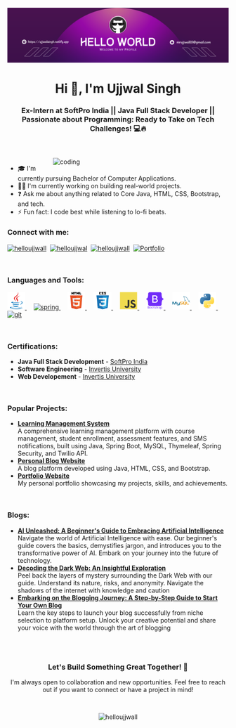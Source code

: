 ![MasterHead](banner.png)

<h1 align="center">Hi 👋, I'm Ujjwal Singh</h1>
<h3 align="center">Ex-Intern at SoftPro India || Java Full Stack Developer || Passionate about Programming: Ready to Take on Tech Challenges! 💻🔥</h3><br><br>

<img align="right" alt="coding" width="400" src="https://cdn.dribbble.com/users/2131993/screenshots/4948736/thoughtworks-gif_dribbble.gif">

- 🎓 I'm currently pursuing Bachelor of Computer Applications.
- 👨‍💻 I'm currently working on building real-world projects.
- ❓ Ask me about anything related to Core Java, HTML, CSS, Bootstrap, and tech.
- ⚡ Fun fact: I code best while listening to lo-fi beats.

<h3 align="left">Connect with me:</h3>
<p align="left">
  <a href="https://twitter.com/helloujjwall" target="blank"><img align="center" src="https://raw.githubusercontent.com/rahuldkjain/github-profile-readme-generator/master/src/images/icons/Social/twitter.svg" alt="helloujjwall" height="30" width="40" /></a>&nbsp;
  <a href="https://linkedin.com/in/helloujjwal" target="blank"><img align="center" src="https://raw.githubusercontent.com/rahuldkjain/github-profile-readme-generator/master/src/images/icons/Social/linked-in-alt.svg" alt="helloujjwal" height="30" width="40" /></a>&nbsp;
  <a href="https://instagram.com/helloujjwall" target="blank"><img align="center" src="https://raw.githubusercontent.com/rahuldkjain/github-profile-readme-generator/master/src/images/icons/Social/instagram.svg" alt="helloujjwall" height="30" width="40" /></a>&nbsp;
  <a href="https://ujjwalsingh.netlify.app" target="_blank" rel="noreferrer"> 
    <img align="center" src="https://img.icons8.com/fluency/48/000000/domain.png" alt="Portfolio" height="30" width="40"/>
  </a>
</p>

<br>

<h3 align="left">Languages and Tools:</h3>
<p align="left"> 
  <a href="https://www.java.com" target="_blank" rel="noreferrer"> 
    <img src="https://raw.githubusercontent.com/devicons/devicon/master/icons/java/java-original.svg" alt="java" width="40" height="40"/> 
  </a>&nbsp;&nbsp;&nbsp;
  <a href="https://spring.io/" target="_blank" rel="noreferrer"> 
    <img src="https://www.vectorlogo.zone/logos/springio/springio-icon.svg" alt="spring" width="40" height="40"/> 
  </a>&nbsp;&nbsp;&nbsp;
  <a href="https://www.w3.org/html/" target="_blank" rel="noreferrer"> 
    <img src="https://raw.githubusercontent.com/devicons/devicon/master/icons/html5/html5-original-wordmark.svg" alt="html5" width="40" height="40"/> 
  </a>&nbsp;&nbsp;&nbsp;
  <a href="https://www.w3schools.com/css/" target="_blank" rel="noreferrer"> 
    <img src="https://raw.githubusercontent.com/devicons/devicon/master/icons/css3/css3-original-wordmark.svg" alt="css3" width="40" height="40"/> 
  </a>&nbsp;&nbsp;&nbsp;
  <a href="https://developer.mozilla.org/en-US/docs/Web/JavaScript" target="_blank" rel="noreferrer"> 
    <img src="https://raw.githubusercontent.com/devicons/devicon/master/icons/javascript/javascript-original.svg" alt="javascript" width="40" height="40"/> 
  </a>&nbsp;&nbsp;&nbsp;
  <a href="https://getbootstrap.com" target="_blank" rel="noreferrer"> 
    <img src="https://raw.githubusercontent.com/devicons/devicon/master/icons/bootstrap/bootstrap-plain-wordmark.svg" alt="bootstrap" width="40" height="40"/> 
  </a>&nbsp;&nbsp;&nbsp;
  <a href="https://www.mysql.com/" target="_blank" rel="noreferrer"> 
    <img src="https://raw.githubusercontent.com/devicons/devicon/master/icons/mysql/mysql-original-wordmark.svg" alt="mysql" width="40" height="40"/> 
  </a>&nbsp;&nbsp;&nbsp;
  <a href="https://www.python.org" target="_blank" rel="noreferrer"> 
    <img src="https://raw.githubusercontent.com/devicons/devicon/master/icons/python/python-original.svg" alt="python" width="40" height="40"/> 
  </a>&nbsp;&nbsp;&nbsp;
  <a href="https://git-scm.com/" target="_blank" rel="noreferrer"> 
    <img src="https://www.vectorlogo.zone/logos/git-scm/git-scm-icon.svg" alt="git" width="40" height="40"/> 
  </a> 
</p>

<br>

<h3 align="left">Certifications:</h3>
<ul>
  <li>
    <strong>Java Full Stack Development</strong> - <a href="https://media.licdn.com/dms/image/v2/D5622AQEQ9p6iu2tw3w/feedshare-shrink_1280/feedshare-shrink_1280/0/1728837277871?e=1732147200&v=beta&t=pIxuo6XNP_hiWqL8p5AEH41BbvmTLIOU9CjNyZjXDWc" target="_blank">SoftPro India</a>
  </li>
  <li>
    <strong>Software Engineering</strong> - <a href="https://media.licdn.com/dms/image/v2/D4D22AQHfKzIU4uhWBQ/feedshare-shrink_1280/feedshare-shrink_1280/0/1710782500743?e=1732147200&v=beta&t=TDrt4WOvUdIQG-3K8lTiC_9s7kzGo34x8BRGIclyYsc" target="_blank">Invertis University</a>
  </li>
  <li>
    <strong>Web Developement</strong> - <a href="https://media.licdn.com/dms/image/v2/D5622AQEkQHfmBiQjLw/feedshare-shrink_1280/feedshare-shrink_1280/0/1712323002162?e=1732147200&v=beta&t=doEochxWH35Lhj2ZNgeX3FvdDyMOPwe3W6PbxxiF2qw" target="_blank">Invertis University</a>
  </li>
</ul>

<br>

<h3 align="left">Popular Projects:</h3>
<ul>
  <li>
    <strong><a href="https://github.com/helloujjwall/learning-management-system-java-spring-boot/tree/main" target="_blank">Learning Management System</a></strong>
    <br />A comprehensive learning management platform with course management, student enrollment, assessment features, and SMS notifications, built using Java, Spring Boot, MySQL, Thymeleaf, Spring Security, and Twilio API.
  </li>
  <li>
    <strong><a href="https://ujjwalsingh.netlify.app/" target="_blank">Personal Blog Website</a></strong>
    <br />A blog platform developed using Java, HTML, CSS, and Bootstrap.
  </li>
  <li>
    <strong><a href="https://github.com/your_github_repo3" target="_blank">Portfolio Website</a></strong>
    <br />My personal portfolio showcasing my projects, skills, and achievements.
  </li>
</ul>

<br>

<h3 align="left">Blogs:</h3>
<ul>
  <li>
    <strong><a href="https://ublogs.netlify.app/articals/ai" target="_blank">AI Unleashed: A Beginner's Guide to Embracing Artificial Intelligence</a></strong>
    <br />Navigate the world of Artificial Intelligence with ease. Our beginner's guide covers the basics, demystifies jargon, and introduces you to the transformative power of AI. Embark on your journey into the future of technology.
  </li>
  <li>
    <strong><a href="https://ublogs.netlify.app/articals/dark%20web" target="_blank">Decoding the Dark Web: An Insightful Exploration</a></strong>
    <br />Peel back the layers of mystery surrounding the Dark Web with our guide. Understand its nature, risks, and anonymity. Navigate the shadows of the internet with knowledge and caution
  </li>
  <li>
    <strong><a href="https://ublogs.netlify.app/articals/start%20blogging" target="_blank">Embarking on the Blogging Journey: A Step-by-Step Guide to Start Your Own Blog</a></strong>
    <br />Learn the key steps to launch your blog successfully from niche selection to platform setup. Unlock your creative potential and share your voice with the world through the art of blogging
  </li>
</ul>

<br><br>
<h3 align="center">Let's Build Something Great Together! 🚀</h3>
<p align="center">I'm always open to collaboration and new opportunities. Feel free to reach out if you want to connect or have a project in mind!</p>
<br>
<p align="center"> <img src="https://komarev.com/ghpvc/?username=helloujjwall&label=Profile%20views&color=0e75b6&style=flat" alt="helloujjwall" /> </p>
